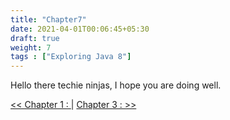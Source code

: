 ```yaml
---
title: "Chapter7"
date: 2021-04-01T00:06:45+05:30
draft: true
weight: 7
tags : ["Exploring Java 8"]
---
```


Hello there techie ninjas, I hope you are doing well.

[<< Chapter 1 : ](/exploringjava8/chapter1/) | [Chapter 3 :  >> ](/exploringjava8/chapter2/)
